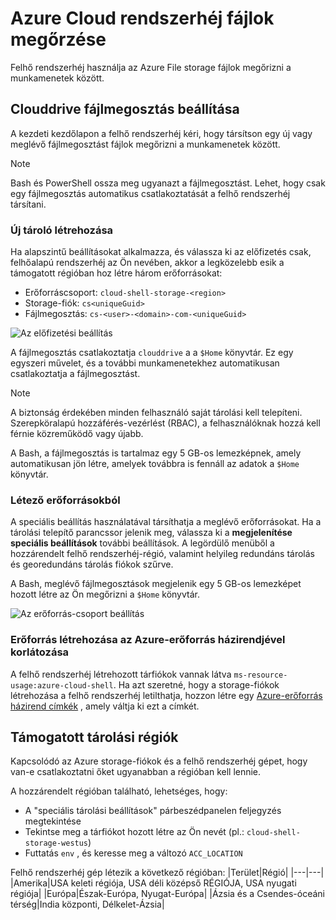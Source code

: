 # <a name="persist-files-in-azure-cloud-shell"></a>Azure Cloud rendszerhéj fájlok megőrzése
Felhő rendszerhéj használja az Azure File storage fájlok megőrizni a munkamenetek között.

## <a name="set-up-a-clouddrive-file-share"></a>Clouddrive fájlmegosztás beállítása
A kezdeti kezdőlapon a felhő rendszerhéj kéri, hogy társítson egy új vagy meglévő fájlmegosztást fájlok megőrizni a munkamenetek között.

> [!NOTE]
> Bash és PowerShell ossza meg ugyanazt a fájlmegosztást. Lehet, hogy csak egy fájlmegosztás automatikus csatlakoztatását a felhő rendszerhéj társítani.

### <a name="create-new-storage"></a>Új tároló létrehozása

Ha alapszintű beállításokat alkalmazza, és válassza ki az előfizetés csak, felhőalapú rendszerhéj az Ön nevében, akkor a legközelebb esik a támogatott régióban hoz létre három erőforrásokat:
* Erőforráscsoport: `cloud-shell-storage-<region>`
* Storage-fiók: `cs<uniqueGuid>`
* Fájlmegosztás: `cs-<user>-<domain>-com-<uniqueGuid>`

![Az előfizetési beállítás](../articles/cloud-shell/media/persisting-shell-storage/basic-storage.png)

A fájlmegosztás csatlakoztatja `clouddrive` a a `$Home` könyvtár. Ez egy egyszeri művelet, és a további munkamenetekhez automatikusan csatlakoztatja a fájlmegosztást. 

> [!NOTE]
> A biztonság érdekében minden felhasználó saját tárolási kell telepíteni.  Szerepköralapú hozzáférés-vezérlést (RBAC), a felhasználóknak hozzá kell férnie közreműködő vagy újabb.

A Bash, a fájlmegosztás is tartalmaz egy 5 GB-os lemezképnek, amely automatikusan jön létre, amelyek továbbra is fennáll az adatok a `$Home` könyvtár. 

### <a name="use-existing-resources"></a>Létező erőforrásokból

A speciális beállítás használatával társíthatja a meglévő erőforrásokat. Ha a tárolási telepítő parancssor jelenik meg, válassza ki a **megjelenítése speciális beállítások** további beállítások. A legördülő menüből a hozzárendelt felhő rendszerhéj-régió, valamint helyileg redundáns tárolás és georedundáns tárolás fiókok szűrve.

A Bash, meglévő fájlmegosztások megjelenik egy 5 GB-os lemezképet hozott létre az Ön megőrizni a `$Home` könyvtár.

![Az erőforrás-csoport beállítás](../articles/cloud-shell/media/persisting-shell-storage/advanced-storage.png)

### <a name="restrict-resource-creation-with-an-azure-resource-policy"></a>Erőforrás létrehozása az Azure-erőforrás házirendjével korlátozása
A felhő rendszerhéj létrehozott tárfiókok vannak látva `ms-resource-usage:azure-cloud-shell`. Ha azt szeretné, hogy a storage-fiókok létrehozása a felhő rendszerhéj letilthatja, hozzon létre egy [Azure-erőforrás házirend címkék](../articles/azure-policy/json-samples.md) , amely váltja ki ezt a címkét.

## <a name="supported-storage-regions"></a>Támogatott tárolási régiók
Kapcsolódó az Azure storage-fiókok és a felhő rendszerhéj gépet, hogy van-e csatlakoztatni őket ugyanabban a régióban kell lennie.

A hozzárendelt régióban található, lehetséges, hogy:
* A "speciális tárolási beállítások" párbeszédpanelen feljegyzés megtekintése
* Tekintse meg a tárfiókot hozott létre az Ön nevét (pl.: `cloud-shell-storage-westus`)
* Futtatás `env` , és keresse meg a változó `ACC_LOCATION`

Felhő rendszerhéj gép létezik a következő régióban:
|Terület|Régió|
|---|---|
|Amerika|USA keleti régiója, USA déli középső RÉGIÓJA, USA nyugati régiója|
|Európa|Észak-Európa, Nyugat-Európa|
|Ázsia és a Csendes-óceáni térség|India központi, Délkelet-Ázsia|

